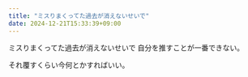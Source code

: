 ```yaml
---
title: "ミスりまくってた過去が消えないせいで"
date: 2024-12-21T15:33:39+09:00
---
```

ミスりまくってた過去が消えないせいで
自分を推すことが一番できない。

それ覆すくらい今何とかすればいい。
